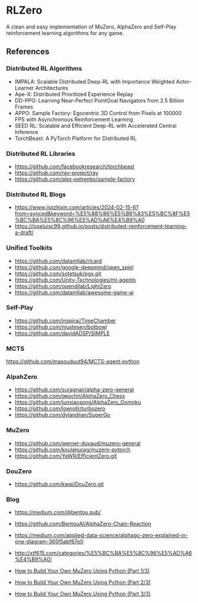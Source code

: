 # RLZero

A clean and easy implementation of MuZero, AlphaZero and Self-Play reinforcement learning algorithms for any game.

## References

### Distributed RL Algorithms

- IMPALA: Scalable Distributed Deep-RL with Importance Weighted Actor-Learner Architectures
- Ape-X: Distributed Prioritized Experience Replay
- DD-PPO: Learning Near-Perfect PointGoal Navigators from 2.5 Billion Frames
- APPO: Sample Factory: Egocentric 3D Control from Pixels at 100000 FPS with Asynchronous Reinforcement Learning
- SEED RL: Scalable and Efficient Deep-RL with Accelerated Central Inference
- TorchBeast: A PyTorch Platform for Distributed RL

### Distributed RL Libraries

- https://github.com/facebookresearch/torchbeast
- https://github.com/ray-project/ray
- https://github.com/alex-petrenko/sample-factory

### Distributed RL Blogs

- https://www.jiqizhixin.com/articles/2024-02-15-6?from=synced&keyword=%E5%88%86%E5%B8%83%E5%BC%8F%E5%BC%BA%E5%8C%96%E5%AD%A6%E4%B9%A0
- https://joseluisc99.github.io/posts/distributed-reinforcement-learning-a-draft/

### Unified Toolkits

- https://github.com/datamllab/rlcard
- https://github.com/google-deepmind/open_spiel
- https://github.com/sotetsuk/pgx.git
- https://github.com/Unity-Technologies/ml-agents
- https://github.com/opendilab/LightZero
- https://github.com/datamllab/awesome-game-ai

### Self-Play

- https://github.com/inspirai/TimeChamber
- https://github.com/njustesen/botbowl
- https://github.com/davidADSP/SIMPLE

### MCTS

https://github.com/masouduut94/MCTS-agent-python

### AlpahZero

- https://github.com/suragnair/alpha-zero-general
- https://github.com/geochri/AlphaZero_Chess
- https://github.com/junxiaosong/AlphaZero_Gomoku
- https://github.com/lowrollr/turbozero
- https://github.com/dylandjian/SuperGo

### MuZero

- https://github.com/werner-duvaud/muzero-general
- https://github.com/koulanurag/muzero-pytorch
- https://github.com/YeWR/EfficientZero.git

### DouZero

- https://github.com/kwai/DouZero.git

### Blog

- https://medium.com/@bentou.pub/

- https://github.com/BentouAI/AlphaZero-Chain-Reaction

- https://medium.com/applied-data-science/alphago-zero-explained-in-one-diagram-365f5abf67e0

- http://xtf615.com/categories/%E5%BC%BA%E5%8C%96%E5%AD%A6%E4%B9%A0/

- [How to Build Your Own MuZero Using Python (Part 1/3)](https://medium.com/applied-data-science/how-to-build-your-own-muzero-in-python-f77d5718061a)

- [How to Build Your Own MuZero Using Python (Part 2/3)](https://medium.com/applied-data-science/how-to-build-your-own-deepmind-muzero-in-python-part-2-3-f99dad7a7ad)

- [How to Build Your Own MuZero Using Python (Part 3/3)](https://medium.com/applied-data-science/how-to-build-your-own-deepmind-muzero-in-python-part-3-3-ccea6b03538b)

